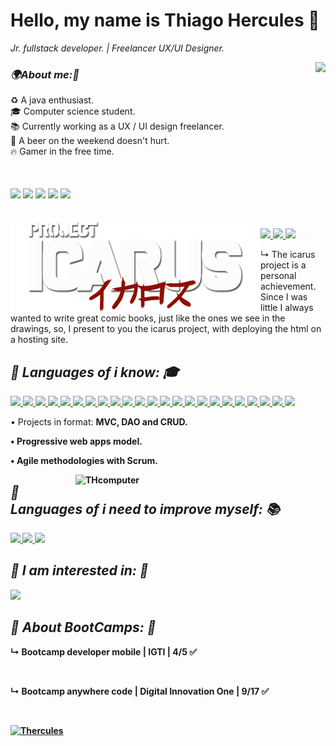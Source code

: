 <h1><b>Hello, my name is Thiago Hercules 👋</b><i class="fas fa-code"></i></h1>
<p><em>Jr. fullstack developer. | Freelancer UX/UI Designer. </em></p>

<img align='right' src="https://github-readme-stats.vercel.app/api?username=Thercules&show_icons=true&title_color=783c00&text_color=af552e&icon_color=783c00&bg_color=f8efd4&cache_seconds=2300">

<h3><em><b>🌍About me:🧠</b></em></h3> 
<p> ♻️ A java enthusiast. <br>
	🎓 Computer science student. <br> 
	📚 Currently working as a UX / UI design freelancer. <br>
	🍻 A beer on the weekend doesn't hurt. <br> 
	🔥 Gamer in the free time.
	
</p>
<br>
<br>
<a href="mailto:thhercules2012@gmail.com"><img align='center' src="https://img.shields.io/badge/Gmail-D14836?style=for-the-badge&logo=gmail&logoColor=white"/></a>
<a href="https://www.linkedin.com/in/thiago-hercules-2669901ba/"><img align='center' src="https://img.shields.io/badge/LinkedIn-0077B5?style=for-the-badge&logo=linkedin&logoColor=white"/></a>
<a href="https://instagram.com/tdesigner._"><img align='center' src="https://img.shields.io/badge/Professional Instagram-ffcbdb?style=for-the-badge&logo=instagram&logoColor=black"/></a>
<a href="https://instagram.com/t.hercules02"><img  align='center' src="https://img.shields.io/badge/Personal Instagram-ffcbdb?style=for-the-badge&logo=instagram&logoColor=black"/></a>
<a href="https://www.behance.net/thercules/appreciated"><img align='center' src="https://img.shields.io/badge/Behance-0077B5?style=for-the-badge&logo=behance&logoColor=white"/></a>
</br>
<br>

<a href="https://github.com/Thercules/Project-Icarus"><img src="https://github.com/Thercules/Project-Icarus/blob/master/imagens/Project-Icarus-LogoV2.png" min-width="400px" max-width="400px" width="400px" align="left" alt="ProjectIcarusLogo"></a>
<br>
<a href="#"><img src="https://img.shields.io/badge/JavaScript-E94057?style=for-the-badge&logo=Javascript&logoColor=white"/>
</a>
<a href="#"><img src="https://img.shields.io/badge/HTML5-E94057?style=for-the-badge&logo=Html5&logoColor=white"/>
</a>
<a href="#"><img src="https://img.shields.io/badge/CSS3-E94057?style=for-the-badge&logo=Css3&logoColor=white"/>
</a>

<p> ↳ The icarus project is a personal achievement. Since I was little I always wanted to write great comic books, just like the ones we see in the drawings, so, I present to you the icarus project, with deploying the html on a hosting site. </p>

<h2><em><b> 🔹 Languages of i know: 🎓</b></em></h2> 
<a href="#"><img src="https://img.shields.io/badge/Java-f8efd4?style=for-the-badge&logo=Java&logoColor=783c00"/>
</a> 
<a href="#"><img src="https://img.shields.io/badge/MySQL-f8efd4?style=for-the-badge&logo=Mysql&logoColor=783c00"/>
</a>
<a href="#"><img src="https://img.shields.io/badge/SQL server-f8efd4?style=for-the-badge&logo=Mysql&logoColor=783c00"/>
</a>
<a href="#"><img src="https://img.shields.io/badge/JSF-f8efd4?style=for-the-badge&logo=Java&logoColor=783c00"/>
</a> 
<a href="#"><img src="https://img.shields.io/badge/JPA-f8efd4?style=for-the-badge&logo=Java&logoColor=783c00"/>
</a>
<a href="#"><img src="https://img.shields.io/badge/JSP-f8efd4?style=for-the-badge&logo=Java&logoColor=783c00"/>
</a>
<a href="#"><img src="https://img.shields.io/badge/JDBC-f8efd4?style=for-the-badge&logo=Java&logoColor=783c00"/>
</a>
<a href="#"><img src="https://img.shields.io/badge/JSON-f8efd4?style=for-the-badge&logo=Json&logoColor=783c00"/>
</a>
<a href="#"><img src="https://img.shields.io/badge/XML-f8efd4?style=for-the-badge&logo=java&logoColor=783c00"/>
</a>
<a href="#"><img src="https://img.shields.io/badge/Servlets-f8efd4?style=for-the-badge&logo=Java&logoColor=783c00"/>
</a>
<a href="#"><img src="https://img.shields.io/badge/Maven-f8efd4?style=for-the-badge&logo=Apache&logoColor=783c00"/>
</a>
<a href="#"><img src="https://img.shields.io/badge/SpringBoot-f8efd4?style=for-the-badge&logo=Spring&logoColor=783c00"/>
</a>
<a href="#"><img src="https://img.shields.io/badge/JWT-f8efd4?style=for-the-badge&logo=json&logoColor=783c00"/>
</a>
<a href="#"><img src="https://img.shields.io/badge/JavaScript-f8efd4?style=for-the-badge&logo=Javascript&logoColor=783c00"/>
</a>
<a href="#"><img src="https://img.shields.io/badge/Bootstrap-f8efd4?style=for-the-badge&logo=Bootstrap&logoColor=783c00"/>
</a>
<a href="#"><img src="https://img.shields.io/badge/HTML5-f8efd4?style=for-the-badge&logo=Html5&logoColor=783c00"/>
</a>
<a href="#"><img src="https://img.shields.io/badge/CSS3-f8efd4?style=for-the-badge&logo=Css3&logoColor=783c00"/>
</a> 
<a href="#"><img src="https://img.shields.io/badge/C/C++-f8efd4?style=for-the-badge&logo=C&logoColor=783c00"/>
</a>
<a href="#"><img src="https://img.shields.io/badge/PostgreSQL-f8efd4?style=for-the-badge&logo=PostgreSQL&logoColor=783c00"/>
</a>
<a href="#"><img src="https://img.shields.io/badge/React Native-f8efd4?style=for-the-badge&logo=React&logoColor=783c00"/>
</a> 
<a href="#"><img src="https://img.shields.io/badge/Android Native-f8efd4?style=for-the-badge&logo=Android&logoColor=783c00"/>
</a> 
<a href="#"><img src="https://img.shields.io/badge/SCSS-f8efd4?style=for-the-badge&logo=sass&logoColor=783c00"/>
</a>
<a href="#"><img src="https://img.shields.io/badge/Python-f8efd4?style=for-the-badge&logo=python&logoColor=783c00"/>
</a>
<p> • Projects in format: <b> MVC, DAO and CRUD.<b></p> 
<p> • Progressive web apps model.<b></p> 
<p> • Agile methodologies with Scrum.<b></p>
<img src="https://raw.githubusercontent.com/MicaelliMedeiros/micaellimedeiros/master/image/computer-illustration.png" min-width="400px" max-width="400px" width="400px" align="right" alt="THcomputer">

<h2><em><b> 🔹 Languages of i need to improve myself: 📚</b></em></h2>
<a href="#"><img src="https://img.shields.io/badge/Oracle-f8efd4?style=for-the-badge&logo=Oracle&logoColor=783c00"/>
</a>
<a href="#"><img src="https://img.shields.io/badge/ReactJS-f8efd4?style=for-the-badge&logo=React&logoColor=783c00"/>
</a> 
<a href="#"><img src="https://img.shields.io/badge/Angular-f8efd4?style=for-the-badge&logo=Angular&logoColor=783c00"/>
</a>

<h2><em><b> 🔹 I am interested in: 🧐</em><b></h2> 
<a href="#"><img src="https://img.shields.io/badge/Flutter-f8efd4?style=for-the-badge&logo=Flutter&logoColor=783c00"/>
</a>
	
<h2><em><b> 🔹 About BootCamps: 🚀</em><b></h2> 
<p> ↳ Bootcamp developer mobile | IGTI | 4/5 ✅ </p> <br>
<p> ↳ Bootcamp anywhere code | Digital Innovation One | 9/17 ✅ </p> <br>

[![Thercules](https://github-readme-stats.vercel.app/api/top-langs/?username=Thercules&hide=html&layout=compact&theme=default)](https://github.com/Thercules/)
